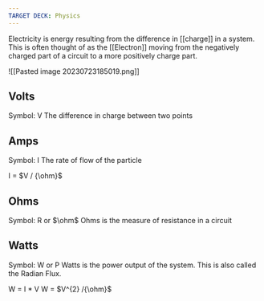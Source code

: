 ```yaml
---
TARGET DECK: Physics
---
```

Electricity is energy resulting from the difference in [[charge]] in a system. This is often thought of as the [[Electron]] moving from the negatively charged part of a circuit to a more positively charge part.

![[Pasted image 20230723185019.png]]
## Volts
Symbol: V
The difference in charge between two points
## Amps
Symbol: I
The rate of flow of the particle

I = $V / {\ohm}$
## Ohms
Symbol: R or $\ohm$ 
Ohms is the measure of resistance in a circuit

## Watts
Symbol: W or P
Watts is the power output of the system. This is also called the Radian Flux.

W = I * V
W = $V^{2} /{\ohm}$ 